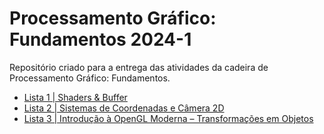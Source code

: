 # Processamento Gráfico: Fundamentos 2024-1

Repositório criado para a entrega das atividades da cadeira de Processamento Gráfico: Fundamentos.

- [Lista 1 | Shaders & Buffer](https://github.com/claraburghardt/ProcessamentoGrafico/tree/e1992bb08f37e868d081b2be64c478dc470acc0e/Lista1)
- [Lista 2 | Sistemas de Coordenadas e Câmera 2D](https://github.com/claraburghardt/ProcessamentoGrafico/tree/e1992bb08f37e868d081b2be64c478dc470acc0e/Lista2)
- [Lista 3 | Introdução à OpenGL Moderna – Transformações em Objetos]()
